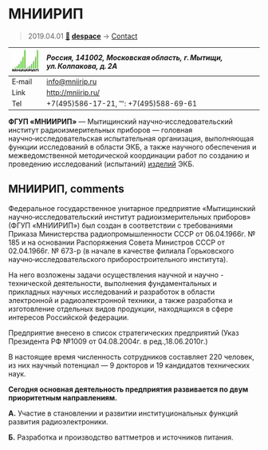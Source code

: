 # МНИИРИП
> 2019.04.01 **[🚀](../index/index.md) [despace](index.md)** → [Contact](contact.md)

|[![](f/contact/m/mniirip_logo1_thumb.jpg)](f/contact/m/mniirip_logo1.png)|*Россия, 141002, Московская область, г. Мытищи, ул. Колпакова, д. 2А*|
|:--|:--|
|E‑mail| <info@mniirip.ru> |
|Link| <http://mniirip.ru/> |
|Tel| +7(495)586-17-21, ℻: +7(495)588-69-61 |

**ФГУП «МНИИРИП»** — Мытищинский научно‑исследовательский институт радиоизмерительных приборов — головная научно‑исследовательская испытательная организация, выполняющая функции исследований в области ЭКБ, а также научного обеспечения и межведомственной методической координации работ по созданию и проведению исследований (испытаний) [изделий](unit.md) ЭКБ.


<p style="page-break-after:always"> </p>

## МНИИРИП, comments

Федеральное государственное унитарное предприятие «Мытищинский научно‑исследовательский институт радиоизмерительных приборов» (ФГУП «МНИИРИП») был создан в соответствии с требованиями  Приказа Министерства радиопромышленности СССР от 06.04.1966г. № 185 и на основании Распоряжения Совета  Министров СССР от 02.04.1966г. № 673-р (в начале в качестве филиала Горьковского научно‑исследовательского приборостроительного института).

На него возложены задачи осуществления научной и научно - технической деятельности, выполнения фундаментальных и прикладных научных исследований и разработок в области электронной и радиоэлектронной техники, а также разработка и изготовление отдельных видов продукции, находящихся в сфере интересов Российской федерации.

Предприятие внесено в список стратегических предприятий (Указ Президента РФ №1009 от 04.08.2004г. в ред.,18.06.2010г.)

В настоящее время численность сотрудников составляет 220 человек, из них научный потенциал — 9 докторов и 19 кандидатов технических наук.

**Сегодня основная деятельность предприятия развивается по двум приоритетным направлениям.**

**А.** Участие в становлении и развитии институциональных функций развития радиоэлектроники.

**Б.** Разработка и производство ваттметров и источников питания.
